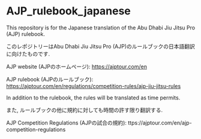# AJP_rulebook_japanese

This repository is for the Japanese translation of the Abu Dhabi Jiu Jitsu Pro (AJP) rulebook.

このレポジトリーはAbu Dhabi Jiu Jitsu Pro (AJP)のルールブックの日本語翻訳に向けたものです.

AJP website (AJPのホームページ):
https://ajptour.com/en

AJP rulebook (AJPのルールブック):
https://ajptour.com/en/regulations/competition-rules/ajp-jiu-jitsu-rules

In addition to the rulebook, the rules will be translated as time permits.

また, ルールブックの他に規約に対しても時間の許す限り翻訳する.

AJP Competition Regulations (AJPの試合の規約): 
ttps://ajptour.com/en/ajp-competition-regulations

